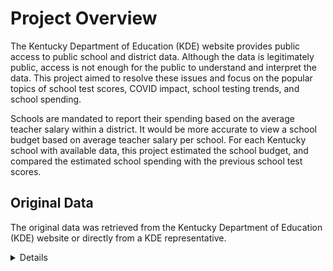 # Project Overview 

The Kentucky Department of Education (KDE) website provides public access to public school and district data. Although the data is legitimately public, access is not enough for the public to understand and interpret the data.  This project aimed to resolve these issues and focus on the popular topics of school test scores, COVID impact, school testing trends, and school spending.  

Schools are mandated to report their spending based on the average teacher salary within a district.  It would be more accurate to view a school budget based on average teacher salary per school.  For each Kentucky school with available data, this project estimated the school budget, and compared the estimated school spending with the previous school test scores.


## Original Data

The original data was retrieved from the Kentucky Department of Education (KDE) website or directly from a KDE representative.  

<details>

### School Report Cards

Main links to where the school information is reported  
•	[2020-2022 data](<https://www.kyschoolreportcard.com/datasets?year=2022>)
•	[2018-2019 data](<https://openhouse.education.ky.gov/Home/SRCData>)
•	[2011-2017 data](<https://applications.education.ky.gov/SRC/DataSets.aspx>) •	



### District Financial Reporting

The district salary information may be found [here](<https://education.ky.gov/districts/FinRept/Pages/School%20District%20Personnel%20Information.aspx>).
*Teacher salary is the ***certified*** salary schedule.*


Information requested from the [KDE representative](<https://education.ky.gov/districts/FinRept/Pages/School%20District%20Personnel%20Information.aspx>):  
•	The salary schedule from 2009-2021 according to teacher rank - promptly provided upon request  
•	The 2021-2022 spending per student - not available until spring of 2023 



</details>
